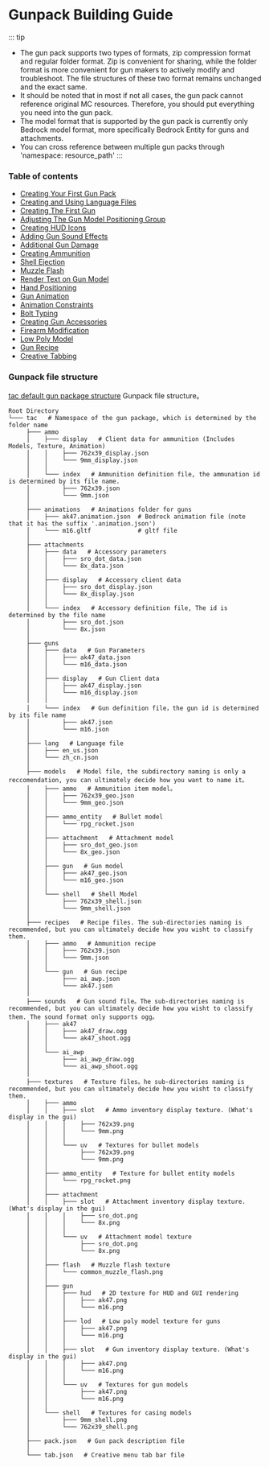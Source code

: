 # Gunpack Building Guide
::: tip
- The gun pack supports two types of formats, zip compression format and regular folder format. Zip is convenient for sharing, while the folder format is more convenient for gun makers to actively modify and troubleshoot. The file structures of these two format remains unchanged and the exact same.
- It should be noted that in most if not all cases, the gun pack cannot reference original MC resources. Therefore, you should put everything you need into the gun pack.
- The model format that is supported by the gun pack is currently only Bedrock model format, more specifically Bedrock Entity for guns and attachments.
- You can cross reference between multiple gun packs through 'namespace: resource_path'
:::
### Table of contents
- [Creating Your First Gun Pack](/gunpack/first_gunpack/)
- [Creating and Using Language Files](/gunpack/language/)
- [Creating The First Gun](/gunpack/first_gun/)
- [Adjusting The Gun Model Positioning Group](/gunpack/gun_positioning/)
- [Creating HUD Icons]( /gunpack/hud_icon/)
- [Adding Gun Sound Effects]( /gunpack/gun_sound/)
- [Additional Gun Damage]( /gunpack/gun_extra_damage/)
- [Creating Ammunition](/gunpack/ammo/)
- [Shell Ejection](/gunpack/shell_ejection/)
- [Muzzle Flash](/gunpack/muzzle_flash/)
- [Render Text on Gun Model](/gunpack/render_text/)
- [Hand Positioning](/gunpack/hand_pos/)
- [Gun Animation](/gunpack/animation/)
- [Animation Constraints](/gunpack/ica/)
- [Bolt Typing](/gunpack/bolt_type/)
- [Creating Gun Accessories](/gunpack/attachment/)
- [Firearm Modification](/gunpack/gun_refit/)
- [Low Poly Model](/gunpack/lod/)
- [Gun Recipe](/gunpack/recipe/)
- [Creative Tabbing](/gunpack/tag/)
### Gunpack file structure
[tac default gun package structure](https://github.com/MCModderAnchor/TimelessAndClassicsZero/tree/1.18.2/src/main/resources/assets/tac/custom/tac_default_gun) Gunpack file structure。
```
Root Directory
└─── tac   # Namespace of the gun package, which is determined by the folder name
     ├─── ammo
     │    ├─── display   # Client data for ammunition (Includes Models, Texture, Animation)
     │    │    ├─── 762x39_display.json
     │    │    └─── 9mm_display.json
     │    │
     │    └─── index   # Ammunition definition file, the ammunation id is determined by its file name.
     │         ├─── 762x39.json
     │         └─── 9mm.json
     │
     ├─── animations   # Animations folder for guns
     │    ├─── ak47.animation.json  # Bedrock animation file (note that it has the suffix '.animation.json')
     │    └─── m16.gltf             # gltf file
     │
     ├─── attachments
     │    ├─── data   # Accessory parameters
     │    │    ├─── sro_dot_data.json
     │    │    └─── 8x_data.json
     │    │
     │    ├─── display   # Accessory client data
     │    │    ├─── sro_dot_display.json
     │    │    └─── 8x_display.json
     │    │
     │    └─── index   # Accessory definition file, The id is determined by the file name
     │         ├─── sro_dot.json
     │         └─── 8x.json
     │
     ├─── guns
     │    ├─── data   # Gun Parameters
     │    │    ├─── ak47_data.json
     │    │    └─── m16_data.json
     │    │
     │    ├─── display   # Gun Client data
     │    │    ├─── ak47_display.json
     │    │    └─── m16_display.json
     │    │
     │    └─── index   # Gun definition file，the gun id is determined by its file name
     │         ├─── ak47.json
     │         └─── m16.json
     │
     ├─── lang   # Language file
     │    ├─── en_us.json
     │    └─── zh_cn.json
     │
     ├─── models   # Model file, the subdirectory naming is only a reccomendation, you can ultimately decide how you want to name it。
     │    ├─── ammo   # Ammunition item model。
     │    │    ├─── 762x39_geo.json
     │    │    └─── 9mm_geo.json
     │    │
     │    ├─── ammo_entity   # Bullet model
     │    │    └─── rpg_rocket.json
     │    │
     │    ├─── attachment   # Attachment model
     │    │    ├─── sro_dot_geo.json
     │    │    └─── 8x_geo.json
     │    │
     │    ├─── gun   # Gun model
     │    │    ├─── ak47_geo.json
     │    │    └─── m16_geo.json
     │    │
     │    └─── shell   # Shell Model
     │         ├─── 762x39_shell.json
     │         └─── 9mm_shell.json
     │
     ├─── recipes   # Recipe files. The sub-directories naming is recommended, but you can ultimately decide how you wisht to classify them.
     │    ├─── ammo   # Ammunition recipe
     │    │    ├─── 762x39.json
     │    │    └─── 9mm.json
     │    │
     │    └─── gun   # Gun recipe
     │         ├─── ai_awp.json
     │         └─── ak47.json
     │
     ├─── sounds   # Gun sound file。The sub-directories naming is recommended, but you can ultimately decide how you wisht to classify them. The sound format only supports ogg。
     │    ├─── ak47
     │    │    ├─── ak47_draw.ogg
     │    │    └─── ak47_shoot.ogg
     │    │
     │    └─── ai_awp
     │         ├─── ai_awp_draw.ogg
     │         └─── ai_awp_shoot.ogg
     │
     ├─── textures   # Texture files。he sub-directories naming is recommended, but you can ultimately decide how you wisht to classify them.
     │    ├─── ammo
     │    │    ├─── slot   # Ammo inventory display texture. (What's display in the gui)
     │    │    │    ├─── 762x39.png
     │    │    │    └─── 9mm.png
     │    │    │
     │    │    └─── uv   # Textures for bullet models
     │    │         ├─── 762x39.png
     │    │         └─── 9mm.png
     │    │
     │    ├─── ammo_entity   # Texture for bullet entity models
     │    │    └─── rpg_rocket.png
     │    │
     │    ├─── attachment
     │    │    ├─── slot   # Attachment inventory display texture. (What's display in the gui)
     │    │    │    ├─── sro_dot.png
     │    │    │    └─── 8x.png
     │    │    │
     │    │    └─── uv   # Attachment model texture
     │    │         ├─── sro_dot.png
     │    │         └─── 8x.png
     │    │
     │    ├─── flash   # Muzzle flash texture
     │    │    └─── common_muzzle_flash.png
     │    │
     │    ├─── gun
     │    │    ├─── hud   # 2D texture for HUD and GUI rendering
     │    │    │    ├─── ak47.png
     │    │    │    └─── m16.png
     │    │    │
     │    │    ├─── lod   # Low poly model texture for guns
     │    │    │    ├─── ak47.png
     │    │    │    └─── m16.png
     │    │    │
     │    │    ├─── slot   # Gun inventory display texture. (What's display in the gui)
     │    │    │    ├─── ak47.png
     │    │    │    └─── m16.png
     │    │    │
     │    │    └─── uv   # Textures for gun models
     │    │         ├─── ak47.png
     │    │         └─── m16.png
     │    │
     │    └─── shell   # Textures for casing models
     │         ├─── 9mm_shell.png
     │         └─── 762x39_shell.png
     │
     ├─── pack.json   # Gun pack description file
     │
     └─── tab.json   # Creative menu tab bar file
```